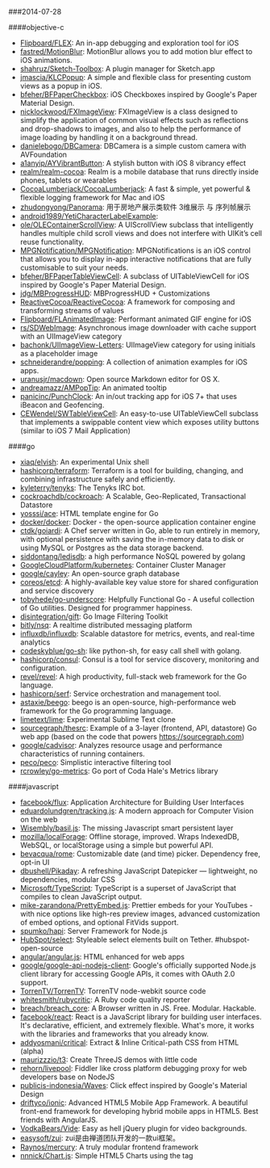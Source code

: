 ###2014-07-28

####objective-c
* [Flipboard/FLEX](https://github.com/Flipboard/FLEX): An in-app debugging and exploration tool for iOS
* [fastred/MotionBlur](https://github.com/fastred/MotionBlur): MotionBlur allows you to add motion blur effect to iOS animations.
* [shahruz/Sketch-Toolbox](https://github.com/shahruz/Sketch-Toolbox): A plugin manager for Sketch.app
* [jmascia/KLCPopup](https://github.com/jmascia/KLCPopup): A simple and flexible class for presenting custom views as a popup in iOS.
* [bfeher/BFPaperCheckbox](https://github.com/bfeher/BFPaperCheckbox): iOS Checkboxes inspired by Google's Paper Material Design.
* [nicklockwood/FXImageView](https://github.com/nicklockwood/FXImageView): FXImageView is a class designed to simplify the application of common visual effects such as reflections and drop-shadows to images, and also to help the performance of image loading by handling it on a background thread. 
* [danielebogo/DBCamera](https://github.com/danielebogo/DBCamera): DBCamera is a simple custom camera with AVFoundation
* [a1anyip/AYVibrantButton](https://github.com/a1anyip/AYVibrantButton): A stylish button with iOS 8 vibrancy effect
* [realm/realm-cocoa](https://github.com/realm/realm-cocoa): Realm is a mobile database that runs directly inside phones, tablets or wearables
* [CocoaLumberjack/CocoaLumberjack](https://github.com/CocoaLumberjack/CocoaLumberjack): A fast & simple, yet powerful & flexible logging framework for Mac and iOS
* [zhudongyong/Panorama](https://github.com/zhudongyong/Panorama): 用于房地产展示类软件 3维展示 与 序列帧展示
* [android1989/YetiCharacterLabelExample](https://github.com/android1989/YetiCharacterLabelExample): 
* [ole/OLEContainerScrollView](https://github.com/ole/OLEContainerScrollView): A UIScrollView subclass that intelligently handles multiple child scroll views and does not interfere with UIKitʼs cell reuse functionality.
* [MPGNotification/MPGNotification](https://github.com/MPGNotification/MPGNotification): MPGNotifications is an iOS control that allows you to display in-app interactive notifications that are fully customisable to suit your needs.
* [bfeher/BFPaperTableViewCell](https://github.com/bfeher/BFPaperTableViewCell): A subclass of UITableViewCell for iOS inspired by Google's Paper Material Design.
* [jdg/MBProgressHUD](https://github.com/jdg/MBProgressHUD): MBProgressHUD + Customizations
* [ReactiveCocoa/ReactiveCocoa](https://github.com/ReactiveCocoa/ReactiveCocoa): A framework for composing and transforming streams of values
* [Flipboard/FLAnimatedImage](https://github.com/Flipboard/FLAnimatedImage): Performant animated GIF engine for iOS
* [rs/SDWebImage](https://github.com/rs/SDWebImage): Asynchronous image downloader with cache support with an UIImageView category
* [bachonk/UIImageView-Letters](https://github.com/bachonk/UIImageView-Letters): UIImageView category for using initials as a placeholder image
* [schneiderandre/popping](https://github.com/schneiderandre/popping): A collection of animation examples for iOS apps.
* [uranusjr/macdown](https://github.com/uranusjr/macdown): Open source Markdown editor for OS X.
* [andreamazz/AMPopTip](https://github.com/andreamazz/AMPopTip): An animated tooltip
* [panicinc/PunchClock](https://github.com/panicinc/PunchClock): An in/out tracking app for iOS 7+ that uses iBeacon and Geofencing.
* [CEWendel/SWTableViewCell](https://github.com/CEWendel/SWTableViewCell): An easy-to-use UITableViewCell subclass that implements a swippable content view which exposes utility buttons (similar to iOS 7 Mail Application)

####go
* [xiaq/elvish](https://github.com/xiaq/elvish): An experimental Unix shell
* [hashicorp/terraform](https://github.com/hashicorp/terraform): Terraform is a tool for building, changing, and combining infrastructure safely and efficiently.
* [kyleterry/tenyks](https://github.com/kyleterry/tenyks): The Tenyks IRC bot.
* [cockroachdb/cockroach](https://github.com/cockroachdb/cockroach): A Scalable, Geo-Replicated, Transactional Datastore
* [yosssi/ace](https://github.com/yosssi/ace): HTML template engine for Go
* [docker/docker](https://github.com/docker/docker): Docker - the open-source application container engine
* [ctdk/goiardi](https://github.com/ctdk/goiardi): A Chef server written in Go, able to run entirely in memory, with optional persistence with saving the in-memory data to disk or using MySQL or Postgres as the data storage backend.
* [siddontang/ledisdb](https://github.com/siddontang/ledisdb): a high performance NoSQL powered by  golang
* [GoogleCloudPlatform/kubernetes](https://github.com/GoogleCloudPlatform/kubernetes): Container Cluster Manager
* [google/cayley](https://github.com/google/cayley): An open-source graph database
* [coreos/etcd](https://github.com/coreos/etcd): A highly-available key value store for shared configuration and service discovery
* [tobyhede/go-underscore](https://github.com/tobyhede/go-underscore):  Helpfully Functional Go -  A useful collection of Go utilities. Designed for programmer happiness. 
* [disintegration/gift](https://github.com/disintegration/gift): Go Image Filtering Toolkit
* [bitly/nsq](https://github.com/bitly/nsq): A realtime distributed messaging platform
* [influxdb/influxdb](https://github.com/influxdb/influxdb): Scalable datastore for metrics, events, and real-time analytics
* [codeskyblue/go-sh](https://github.com/codeskyblue/go-sh): like python-sh, for easy call shell with golang.
* [hashicorp/consul](https://github.com/hashicorp/consul): Consul is a tool for service discovery, monitoring and configuration.
* [revel/revel](https://github.com/revel/revel): A high productivity, full-stack web framework for the Go language.
* [hashicorp/serf](https://github.com/hashicorp/serf): Service orchestration and management tool.
* [astaxie/beego](https://github.com/astaxie/beego): beego is an open-source, high-performance web framework for the Go programming language.
* [limetext/lime](https://github.com/limetext/lime): Experimental Sublime Text clone
* [sourcegraph/thesrc](https://github.com/sourcegraph/thesrc): Example of a 3-layer (frontend, API, datastore) Go web app (based on the code that powers https://sourcegraph.com)
* [google/cadvisor](https://github.com/google/cadvisor): Analyzes resource usage and performance characteristics of running containers.
* [peco/peco](https://github.com/peco/peco): Simplistic interactive filtering tool
* [rcrowley/go-metrics](https://github.com/rcrowley/go-metrics): Go port of Coda Hale's Metrics library

####javascript
* [facebook/flux](https://github.com/facebook/flux): Application Architecture for Building User Interfaces
* [eduardolundgren/tracking.js](https://github.com/eduardolundgren/tracking.js): A modern approach for Computer Vision on the web
* [Wisembly/basil.js](https://github.com/Wisembly/basil.js): The missing Javascript smart persistent layer
* [mozilla/localForage](https://github.com/mozilla/localForage): Offline storage, improved. Wraps IndexedDB, WebSQL, or localStorage using a simple but powerful API.
* [bevacqua/rome](https://github.com/bevacqua/rome): Customizable date (and time) picker. Dependency free, opt-in UI
* [dbushell/Pikaday](https://github.com/dbushell/Pikaday): A refreshing JavaScript Datepicker — lightweight, no dependencies, modular CSS
* [Microsoft/TypeScript](https://github.com/Microsoft/TypeScript): TypeScript is a superset of JavaScript that compiles to clean JavaScript output.
* [mike-zarandona/PrettyEmbed.js](https://github.com/mike-zarandona/PrettyEmbed.js): Prettier embeds for your YouTubes - with nice options like high-res preview images, advanced customization of embed options, and optional FitVids support.
* [spumko/hapi](https://github.com/spumko/hapi): Server Framework  for Node.js
* [HubSpot/select](https://github.com/HubSpot/select): Styleable select elements built on Tether. #hubspot-open-source
* [angular/angular.js](https://github.com/angular/angular.js): HTML enhanced for web apps
* [google/google-api-nodejs-client](https://github.com/google/google-api-nodejs-client): Google's officially supported Node.js client library for accessing Google APIs, it comes with OAuth 2.0 support.
* [TorrenTV/TorrenTV](https://github.com/TorrenTV/TorrenTV): TorrenTV node-webkit source code
* [whitesmith/rubycritic](https://github.com/whitesmith/rubycritic): A Ruby code quality reporter
* [breach/breach_core](https://github.com/breach/breach_core): A Browser written in JS. Free. Modular. Hackable.
* [facebook/react](https://github.com/facebook/react): React is a JavaScript library for building user interfaces. It's declarative, efficient, and extremely flexible. What's more, it works with the libraries and frameworks that you already know.
* [addyosmani/critical](https://github.com/addyosmani/critical): Extract & Inline Critical-path CSS from HTML (alpha)
* [maurizzzio/t3](https://github.com/maurizzzio/t3): Create ThreeJS demos with little code
* [rehorn/livepool](https://github.com/rehorn/livepool): Fiddler like cross platform debugging proxy for web developers base on NodeJS
* [publicis-indonesia/Waves](https://github.com/publicis-indonesia/Waves): Click effect inspired by Google's Material Design
* [driftyco/ionic](https://github.com/driftyco/ionic): Advanced HTML5 Mobile App Framework. A beautiful front-end framework for developing hybrid mobile apps in HTML5. Best friends with AngularJS.
* [VodkaBears/Vide](https://github.com/VodkaBears/Vide): Easy as hell jQuery plugin for video backgrounds.
* [easysoft/zui](https://github.com/easysoft/zui): zui是由禅道团队开发的一款ui框架。
* [Raynos/mercury](https://github.com/Raynos/mercury): A truly modular frontend framework
* [nnnick/Chart.js](https://github.com/nnnick/Chart.js): Simple HTML5 Charts using the <canvas> tag
